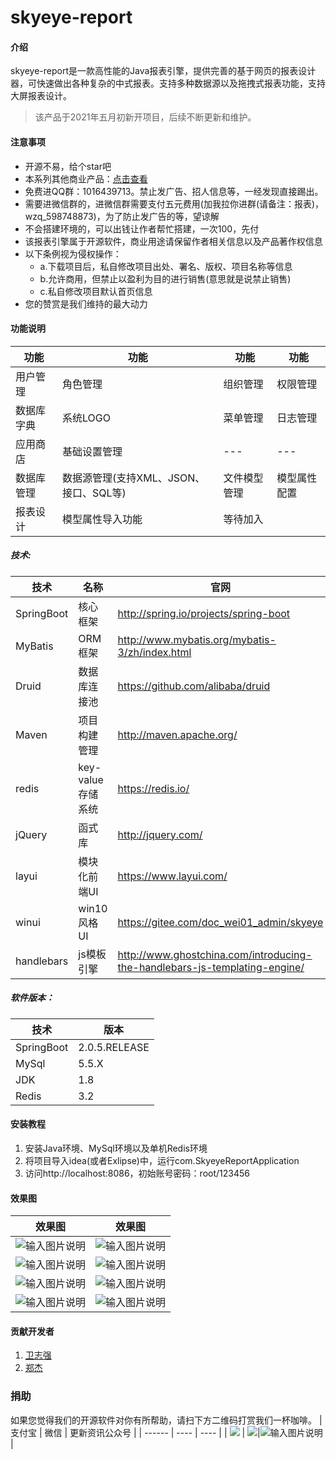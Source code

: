 # skyeye-report

#### 介绍
skyeye-report是一款高性能的Java报表引擎，提供完善的基于网页的报表设计器，可快速做出各种复杂的中式报表。支持多种数据源以及拖拽式报表功能，支持大屏报表设计。

> 该产品于2021年五月初新开项目，后续不断更新和维护。

#### 注意事项

- 开源不易，给个star吧
- 本系列其他商业产品：[点击查看](https://docs.qq.com/doc/DQlRxcVRMWWVjbU1i?_from=1&disableReturnList=1)
- 免费进QQ群：1016439713。禁止发广告、招人信息等，一经发现直接踢出。
- 需要进微信群的，进微信群需要支付五元费用(加我拉你进群(请备注：报表)，wzq_598748873)，为了防止发广告的等，望谅解
- 不会搭建环境的，可以出钱让作者帮忙搭建，一次100，先付
- 该报表引擎属于开源软件，商业用途请保留作者相关信息以及产品著作权信息
- 以下条例视为侵权操作：
    - a.下载项目后，私自修改项目出处、署名、版权、项目名称等信息
    - b.允许商用，但禁止以盈利为目的进行销售(意思就是说禁止销售)
    - c.私自修改项目默认首页信息
- 您的赞赏是我们维持的最大动力

#### 功能说明

|功能|功能|功能|功能|
| ------------- | ------------- | ------------- | ------------- |
|用户管理|角色管理|组织管理|权限管理|
|数据库字典|系统LOGO|菜单管理|日志管理|
|应用商店|基础设置管理|---|---|
|数据库管理|数据源管理(支持XML、JSON、接口、SQL等)|文件模型管理|模型属性配置|
|报表设计|模型属性导入功能|等待加入||

##### 技术:

技术|名称|官网
---|---|---
SpringBoot|核心框架|http://spring.io/projects/spring-boot
MyBatis|ORM框架|http://www.mybatis.org/mybatis-3/zh/index.html
Druid|数据库连接池|https://github.com/alibaba/druid
Maven|项目构建管理|http://maven.apache.org/
redis|key-value存储系统|https://redis.io/
jQuery|函式库|http://jquery.com/
layui|模块化前端UI|https://www.layui.com/
winui|win10风格UI|https://gitee.com/doc_wei01_admin/skyeye
handlebars|js模板引擎|http://www.ghostchina.com/introducing-the-handlebars-js-templating-engine/

##### 软件版本：

技术|版本
---|---
SpringBoot|2.0.5.RELEASE
MySql|5.5.X
JDK|1.8
Redis|3.2

#### 安装教程

1.  安装Java环境、MySql环境以及单机Redis环境
2.  将项目导入idea(或者Exlipse)中，运行com.SkyeyeReportApplication
3.  访问http://localhost:8086，初始账号密码：root/123456

#### 效果图

|效果图|效果图|
| ------------- | ------------- |
|![输入图片说明](https://images.gitee.com/uploads/images/2021/0509/215923_b1694e7a_1541735.png "屏幕截图.png")|![输入图片说明](https://images.gitee.com/uploads/images/2021/0509/215939_0cd740c8_1541735.png "屏幕截图.png")|
|![输入图片说明](https://images.gitee.com/uploads/images/2021/0509/220142_0ace6ff3_1541735.png "屏幕截图.png")|![输入图片说明](https://images.gitee.com/uploads/images/2021/0530/112630_49d03cef_1541735.png "屏幕截图.png")|
|![输入图片说明](https://images.gitee.com/uploads/images/2021/0705/222347_bfa3d3f6_1541735.png "屏幕截图.png")|![输入图片说明](https://images.gitee.com/uploads/images/2021/0705/222410_b097d159_1541735.png "屏幕截图.png")|
|![输入图片说明](https://images.gitee.com/uploads/images/2021/0705/222502_4283cfef_1541735.png "屏幕截图.png")|![输入图片说明](https://images.gitee.com/uploads/images/2021/0705/222440_d985e7f3_1541735.png "屏幕截图.png")|

#### 贡献开发者

1.  [卫志强](https://gitee.com/doc_wei01_admin)
2.  [郑杰](https://gitee.com/Jadan-Z)


### 捐助
如果您觉得我们的开源软件对你有所帮助，请扫下方二维码打赏我们一杯咖啡。
| 支付宝 | 微信 | 更新资讯公众号 |
| ------ | ---- | ---- |
| ![      ](https://images.gitee.com/uploads/images/2019/1016/094014_96f92c56_1541735.png "微信截图_20191016093832.png") | ![     ](https://images.gitee.com/uploads/images/2019/1016/094025_65ba24f0_1541735.png "微信截图_20191016093850.png")|![输入图片说明](https://images.gitee.com/uploads/images/2021/0320/091531_8c3ba4d8_1541735.jpeg "qrcode_for_gh_e7f97ff1beda_430.jpg")|
